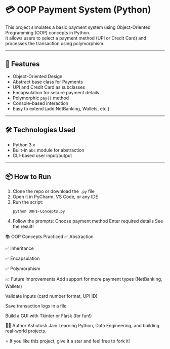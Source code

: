# 💳 OOP Payment System (Python)

This project simulates a basic payment system using Object-Oriented Programming (OOP) concepts in Python.  
It allows users to select a payment method (UPI or Credit Card) and processes the transaction using polymorphism.

---

## 🧠 Features

- Object-Oriented Design
- Abstract base class for Payments
- UPI and Credit Card as subclasses
- Encapsulation for secure payment details
- Polymorphic `pay()` method
- Console-based interaction
- Easy to extend (add NetBanking, Wallets, etc.)

---

## 🛠️ Technologies Used

- Python 3.x
- Built-in `abc` module for abstraction
- CLI-based user input/output

---

## 📦 How to Run

1. Clone the repo or download the `.py` file
2. Open it in PyCharm, VS Code, or any IDE
3. Run the script:
   ```bash
   python OOPs-Concepts.py
4. Follow the prompts:
 Choose payment method
 Enter required details
 See the result!

📚 OOP Concepts Practiced
✅ Abstraction

✅ Inheritance

✅ Encapsulation

✅ Polymorphism

📈 Future Improvements
Add support for more payment types (NetBanking, Wallets)

Validate inputs (card number format, UPI ID)

Save transaction logs in a file

Build a GUI with Tkinter or Flask (for fun!)

🧑‍💻 Author
Ashutosh Jain
Learning Python, Data Engineering, and building real-world projects.


⭐ If you like this project, give it a star and feel free to fork it!
